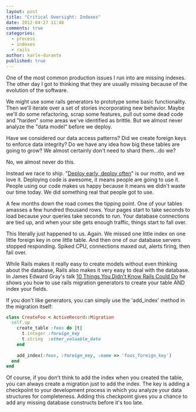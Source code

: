 ```yaml
---
layout: post
title: "Critical Oversight: Indexes"
date: 2012-04-27 11:48
comments: true
categories: 
  - process
  - indexes
  - rails
author: karle-durante
published: true
---
```


One of the most common production issues I run into are missing indexes.  The other day I got to thinking that they are usually missing because of the evolution of the software.  

We might use some rails generators to prototype some basic functionality.  Then we'll iterate over a set of stories incorporating new behavior.  Maybe we'll do some refactoring, scrap some features, pull out some dead code and "harden" some areas we've identified as brittle.  But we almost never analyze the "data model" before we deploy.

<!-- more -->

Have we considered our data access patterns?  Did we create foreign keys to enforce data integrity?  Do we have any idea how big these tables are going to grow?  We almost certainly don't need to shard them…do we?

No, we almost never do this.  

Instead we race to ship.  "[Deploy early, deploy often](http://www.customink.com/lab/?cid=jub0-000p-fxs7#shared)" is our motto, and we love it.  Deploying code is awesome, it means people are going to use it.  People using our code makes us happy because it means we didn't waste our time today.  We did something real that people got to use.

A few months down the road comes the tipping point.  One of your tables amasses a few hundred thousand rows.  Your pages start to take seconds to load because your queries take seconds to run.  Your database connections are tied up, and when your site gets enough traffic, things start to fall over.  

This literally just happened to us.  Again.  We missed one little index on one little foreign key in one little table.  And then one of our database servers stopped responding.   Spiked CPU, connections maxed out, alerts firing, then fail over.

While Rails makes it really easy to create models without even thinking about the database, Rails also makes it very easy to deal with the database.  In James Edward Gray's talk [10 Things You Didn't Know Rails Could Do](http://speakerdeck.com/u/jeg2/p/10-things-you-didnt-know-rails-could-do?utm_source=rubyweekly&utm_medium=email) he shows you how to use rails migration generators to create your table AND index your fields.

If you don't like generators, you can simply use the 'add_index' method in the migration itself:

```ruby
class CreateFoo < ActiveRecord::Migration
  self.up
    create_table :foos do |t|
      t.integer :foreign_key
      t.string  :other_valuable_data
    end
    
    add_index(:foos, :foreign_key, :name => 'foos_foreign_key')
  end
end
```
Of course, if you don't think to add the index when you created the table, you can always create a migration just to add the index.  The key is adding a checkpoint to your development process in which you analyze your data structures for completeness.  Adding this checkpoint gives you a chance to add any missing database constructs before it's too late.